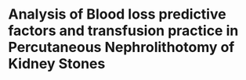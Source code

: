 # Analysis of Blood loss predictive factors and transfusion practice in Percutaneous Nephrolithotomy of Kidney Stones
